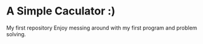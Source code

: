 # A Simple Caculator :)
My first repository
Enjoy messing around with my first program and problem solving.
